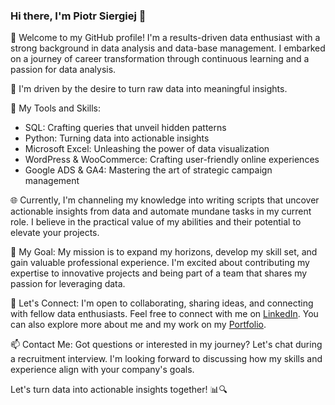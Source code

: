 ### Hi there, I'm Piotr Siergiej 👋

🌟 Welcome to my GitHub profile! I'm a results-driven data enthusiast with a strong background in data analysis and data-base management. I embarked on a journey of career transformation through continuous learning and a passion for data analysis. 

🚀 I'm driven by the desire to turn raw data into meaningful insights. 

🔧 My Tools and Skills:
- SQL: Crafting queries that unveil hidden patterns
- Python: Turning data into actionable insights
- Microsoft Excel: Unleashing the power of data visualization
- WordPress & WooCommerce: Crafting user-friendly online experiences
- Google ADS & GA4: Mastering the art of strategic campaign management

🌐 Currently, I'm channeling my knowledge into writing scripts that uncover actionable insights from data and automate mundane tasks in my current role. I believe in the practical value of my abilities and their potential to elevate your projects.

🎯 My Goal:
My mission is to expand my horizons, develop my skill set, and gain valuable professional experience. I'm excited about contributing my expertise to innovative projects and being part of a team that shares my passion for leveraging data.

💬 Let's Connect:
I'm open to collaborating, sharing ideas, and connecting with fellow data enthusiasts. Feel free to connect with me on [LinkedIn](https://www.linkedin.com/in/piotr-siergiej). You can also explore more about me and my work on my [Portfolio](https://github.com/dredd85?tab=repositories).

📫 Contact Me:
Got questions or interested in my journey? Let's chat during a recruitment interview. I'm looking forward to discussing how my skills and experience align with your company's goals.

Let's turn data into actionable insights together! 📊🔍

